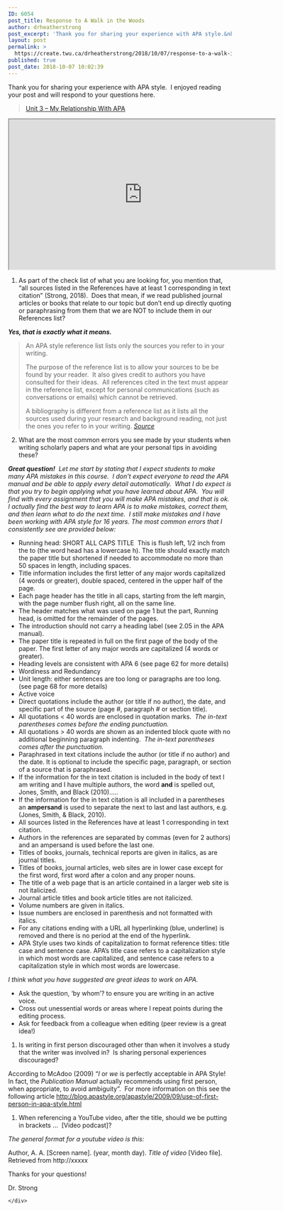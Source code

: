 ```yaml
---
ID: 6054
post_title: Response to A Walk in the Woods
author: drheatherstrong
post_excerpt: 'Thank you for sharing your experience with APA style.&nbsp; I enjoyed reading your post and will respond to your questions here. Unit 3 &ndash; My Relationship With APA As part of the check list of what you are looking for, you mention that, &ldquo;all sources listed in the References have at least 1 corresponding in [&hellip;]'
layout: post
permalink: >
  https://create.twu.ca/drheatherstrong/2018/10/07/response-to-a-walk-in-the-woods/
published: true
post_date: 2018-10-07 10:02:39
---
```

Thank you for sharing your experience with APA style.  I enjoyed reading your post and will respond to your questions here.

<div class="post-embed">
<blockquote class="wp-embedded-content" data-secret="Ff6HBoGuz0"><a href="https://create.twu.ca/awalkinthewoods/unit-3-my-relationship-with-apa/">Unit 3 &#8211; My Relationship With APA</a></p></blockquote>
<iframe class="wp-embedded-content" sandbox="allow-scripts" security="restricted" src="https://create.twu.ca/awalkinthewoods/unit-3-my-relationship-with-apa/embed/#?secret=Ff6HBoGuz0" data-secret="Ff6HBoGuz0" width="600" height="338" title="&#8220;Unit 3 &#8211; My Relationship With APA&#8221; &#8212; A Walk in the Woods"  marginwidth="0" marginheight="0" scrolling="no"></iframe></div>

<ol>
<li>As part of the check list of what you are looking for, you mention that, “all sources listed in the References have at least 1 corresponding in text citation” (Strong, 2018).  Does that mean, if we read published journal articles or books that relate to our topic but don’t end up directly quoting or paraphrasing from them that we are NOT to include them in our References list?</li>
</ol>

<p><em><strong>Yes, that is exactly what it means.</strong>  </em>
<blockquote>An APA style reference list lists only the sources you refer to in your writing.

The purpose of the reference list is to allow your sources to be be found by your reader.  It also gives credit to authors you have consulted for their ideas.  All references cited in the text must appear in the reference list, except for personal communications (such as conversations or emails) which cannot be retrieved.

A bibliography is different from a reference list as it lists all the sources used during your research and background reading, not just the ones you refer to in your writing. <em><a href="https://aut.ac.nz.libguides.com/APA6th/referencelist">Source</a></em>

</blockquote>

2. What are the most common errors you see made by your students when writing scholarly papers and what are your personal tips in avoiding these?

<em><strong>Great question!</strong>  Let me start by stating that I expect students to make many APA mistakes in this course.  I don&#8217;t expect everyone to read the APA manual and be able to apply every detail automatically.  What I do expect is that you try to begin applying what you have learned about APA.  You will find with every assignment that you will make APA mistakes, and that is ok.  I actually find the best way to learn APA is to make mistakes, correct them, and then learn what to do the next time.  I still make mistakes and I have been working with APA style for 16 years. The most common errors that I consistently see are provided below: </em>

<ul>
<li>Running head: SHORT ALL CAPS TITLE  This is flush left, 1/2 inch from the to (the word head has a lowercase h). The title should exactly match the paper title but shortened if needed to accommodate no more than 50 spaces in length, including spaces.</li>
<li>Title information includes the first letter of any major words capitalized (4 words or greater), double spaced, centered in the upper half of the page.</li>
<li>Each page header has the title in all caps, starting from the left margin, with the page number flush right, all on the same line.</li>
<li>The header matches what was used on page 1 but the part, Running head, is omitted for the remainder of the pages.</li>
<li>The introduction should not carry a heading label (see 2.05 in the APA manual).</li>
<li>The paper title is repeated in full on the first page of the body of the paper. The first letter of any major words are capitalized (4 words or greater).</li>
<li>Heading levels are consistent with APA 6 (see page 62 for more details)</li>
<li>Wordiness and Redundancy</li>
<li>Unit length: either sentences are too long or paragraphs are too long.  (see page 68 for more details)</li>
<li>Active voice</li>
<li>Direct quotations include the author (or title if no author), the date, and specific part of the source (page #, paragraph # or section title).</li>
<li>All quotations &lt; 40 words are enclosed in quotation marks.  <em>The in-text parentheses comes before the ending punctuation.</em></li>
<li>All quotations &gt; 40 words are shown as an indented block quote with no additional beginning paragraph indenting.  <em>The in-text parentheses comes after the punctuation.</em></li>
<li>Paraphrased in text citations include the author (or title if no author) and the date. It is optional to include the specific page, paragraph, or section of a source that is paraphrased.</li>
<li>If the information for the in text citation is included in the body of text I am writing and I have multiple authors, the word <strong>and</strong> is spelled out, Jones, Smith, and Black (2010)…..</li>
<li>If the information for the in text citation is all included in a parentheses an <strong>ampersand</strong> is used to separate the next to last and last authors, e.g. (Jones, Smith, &amp; Black, 2010).</li>
<li>All sources listed in the References have at least 1 corresponding in text citation.</li>
<li>Authors in the references are separated by commas (even for 2 authors) and an ampersand is used before the last one.</li>
<li>Titles of books, journals, technical reports are given in italics, as are journal titles.</li>
<li>Titles of books, journal articles, web sites are in lower case except for the first word, first word after a colon and any proper nouns.</li>
<li>The title of a web page that is an article contained in a larger web site is not italicized.</li>
<li>Journal article titles and book article titles are not italicized.</li>
<li>Volume numbers are given in italics.</li>
<li>Issue numbers are enclosed in parenthesis and not formatted with italics.</li>
<li>For any citations ending with a URL all hyperlinking (blue, underline) is removed and there is no period at the end of the hyperlink.</li>
<li>APA Style uses two kinds of capitalization to format reference titles: title case and sentence case. APA’s title case refers to a capitalization style in which most words are capitalized, and sentence case refers to a capitalization style in which most words are lowercase.</li>
</ul>

<em>I think what you have suggested are great ideas to work on APA.  </em>

<ul>
<li>Ask the question, ‘by whom’? to ensure you are writing in an active voice.</li>
<li>Cross out unessential words or areas where I repeat points during the editing process.</li>
<li>Ask for feedback from a colleague when editing (peer review is a great idea!)</li>
</ul>

<ol>
<li>Is writing in first person discouraged other than when it involves a study that the writer was involved in?  Is sharing personal experiences discouraged?</li>
</ol>

According to McAdoo (2009) &#8220;<em>I </em>or <em>we </em>is perfectly acceptable in APA Style! In fact, the <em>Publication Manual </em>actually recommends using first person, when appropriate, to avoid ambiguity&#8221;.  For more information on this see the following article <a href="http://blog.apastyle.org/apastyle/2009/09/use-of-first-person-in-apa-style.html">http://blog.apastyle.org/apastyle/2009/09/use-of-first-person-in-apa-style.html</a>

<ol>
<li>When referencing a YouTube video, after the title, should we be putting in brackets …  [Video podcast]?</li>
</ol>

<em>The general format for a youtube video is this:</em>

Author, A. A. [Screen name]. (year, month day). <em>Title of video</em> [Video file]. Retrieved from http://xxxxx

Thanks for your questions!

Dr. Strong

<div id="themify_builder_content-278" data-postid="278" class="themify_builder_content themify_builder_content-278 themify_builder">

    </div>

<!-- /themify_builder_content -->